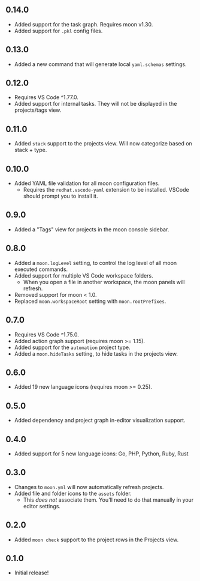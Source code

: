 ## 0.14.0

- Added support for the task graph. Requires moon v1.30.
- Added support for `.pkl` config files.

## 0.13.0

- Added a new command that will generate local `yaml.schemas` settings.

## 0.12.0

- Requires VS Code ^1.77.0.
- Added support for internal tasks. They will not be displayed in the projects/tags view.

## 0.11.0

- Added `stack` support to the projects view. Will now categorize based on stack + type.

## 0.10.0

- Added YAML file validation for all moon configuration files.
  - Requires the `redhat.vscode-yaml` extension to be installed. VSCode should prompt you to install it.

## 0.9.0

- Added a "Tags" view for projects in the moon console sidebar.

## 0.8.0

- Added a `moon.logLevel` setting, to control the log level of all moon executed commands.
- Added support for multiple VS Code workspace folders.
  - When you open a file in another workspace, the moon panels will refresh.
- Removed support for moon < 1.0.
- Replaced `moon.workspaceRoot` setting with `moon.rootPrefixes`.

## 0.7.0

- Requires VS Code ^1.75.0.
- Added action graph support (requires moon >= 1.15).
- Added support for the `automation` project type.
- Added a `moon.hideTasks` setting, to hide tasks in the projects view.

## 0.6.0

- Added 19 new language icons (requires moon >= 0.25).

## 0.5.0

- Added dependency and project graph in-editor visualization support.

## 0.4.0

- Added support for 5 new language icons: Go, PHP, Python, Ruby, Rust

## 0.3.0

- Changes to `moon.yml` will now automatically refresh projects.
- Added file and folder icons to the `assets` folder.
  - This _does not_ associate them. You'll need to do that manually in your editor settings.

## 0.2.0

- Added `moon check` support to the project rows in the Projects view.

## 0.1.0

- Initial release!
